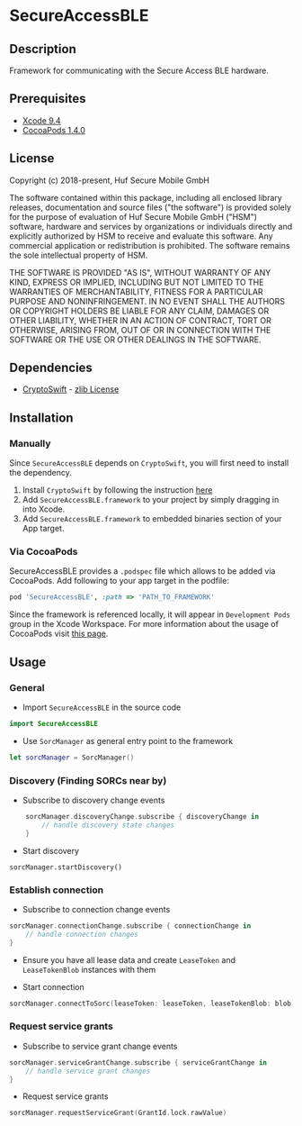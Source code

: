 # SecureAccessBLE

## Description
Framework for communicating with the Secure Access BLE hardware.

## Prerequisites
* [Xcode 9.4](https://developer.apple.com/xcode/ide/)
* [CocoaPods 1.4.0](https://cocoapods.org)

## License
Copyright (c) 2018-present, Huf Secure Mobile GmbH

The software contained within this package, including all enclosed library releases, documentation and source files ("the software") is provided solely for the purpose of evaluation of Huf Secure Mobile GmbH ("HSM") software, hardware and services by organizations or individuals directly and explicitly authorized by HSM to receive and evaluate this software. Any commercial application or redistribution is prohibited. The software remains the sole intellectual property of HSM.


THE SOFTWARE IS PROVIDED "AS IS", WITHOUT WARRANTY OF ANY KIND, EXPRESS OR IMPLIED, INCLUDING BUT NOT LIMITED TO THE WARRANTIES OF MERCHANTABILITY, FITNESS FOR A PARTICULAR PURPOSE AND NONINFRINGEMENT. 
IN NO EVENT SHALL THE AUTHORS OR COPYRIGHT HOLDERS BE LIABLE FOR ANY CLAIM, DAMAGES OR OTHER LIABILITY, WHETHER IN AN ACTION OF CONTRACT, TORT OR OTHERWISE, ARISING FROM, OUT OF OR IN CONNECTION WITH THE SOFTWARE OR THE USE OR OTHER DEALINGS IN THE SOFTWARE.

## Dependencies
* [CryptoSwift](https://github.com/krzyzanowskim/CryptoSwift) - [zlib License](https://github.com/krzyzanowskim/CryptoSwift/blob/master/LICENSE)

## Installation
### Manually
Since `SecureAccessBLE` depends on `CryptoSwift`, you will first need to install the dependency.
1. Install `CryptoSwift` by following the instruction [here](https://github.com/krzyzanowskim/CryptoSwift#installation)
2. Add `SecureAccessBLE.framework` to your project by simply dragging in into Xcode.
3. Add `SecureAccessBLE.framework` to embedded binaries section of your App target.

### Via CocoaPods
SecureAccessBLE provides a `.podspec` file which allows to be added via CocoaPods. Add following to your app target in the podfile:

```ruby
pod 'SecureAccessBLE', :path => 'PATH_TO_FRAMEWORK'
```

Since the framework is referenced locally, it will appear in `Development Pods` group in the Xcode Workspace. For more information about the usage of CocoaPods visit [this page](https://guides.cocoapods.org/using/using-cocoapods).

## Usage

### General

* Import `SecureAccessBLE` in the source code

```swift
import SecureAccessBLE
```

* Use `SorcManager` as general entry point to the framework

```swift
let sorcManager = SorcManager()
```

### Discovery (Finding SORCs near by)

* Subscribe to discovery change events

```swift
    sorcManager.discoveryChange.subscribe { discoveryChange in
        // handle discovery state changes
    }
```
* Start discovery

```
sorcManager.startDiscovery()
```

### Establish connection

* Subscribe to connection change events

```swift
sorcManager.connectionChange.subscribe { connectionChange in
    // handle connection changes
}
```

* Ensure you have all lease data and create `LeaseToken` and `LeaseTokenBlob` instances with them

* Start connection

```swift
sorcManager.connectToSorc(leaseToken: leaseToken, leaseTokenBlob: blob)
```

### Request service grants

* Subscribe to service grant change events

```swift
sorcManager.serviceGrantChange.subscribe { serviceGrantChange in
    // handle service grant changes
}
```

* Request service grants

```swift
sorcManager.requestServiceGrant(GrantId.lock.rawValue)
```
